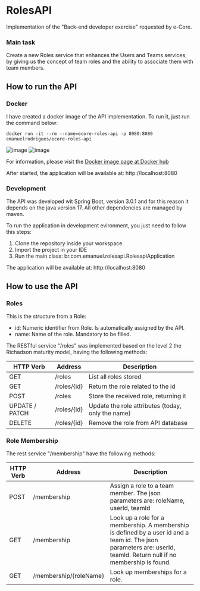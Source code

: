 # RolesAPI

Implementation of the "Back-end developer exercise" requested by e-Core.

### Main task
Create a new Roles service that enhances the Users and Teams services, by giving us the concept of team roles and the ability to associate them with team members.

## How to run the API

### Docker

I have created a docker image of the API implementation. To run it, just run the command below:

```
docker run -it --rm --name=ecore-roles-api -p 8080:8080 emanuelrodrigues/ecore-roles-api 
```
![image](https://user-images.githubusercontent.com/1282312/209581938-ea0b6819-2220-4fc9-b62f-22d0706c87a0.png)
![image](https://user-images.githubusercontent.com/1282312/209581953-f69832ad-7693-40b6-a580-09dca1cd2a83.png)

For information, please visit the [Docker image page at Docker hub](https://hub.docker.com/repository/docker/emanuelrodrigues/ecore-roles-api)

After started, the application will be available at: http://localhost:8080

### Development

The API was developed wit Spring Boot, version 3.0.1 and for this reason it depends on the java version 17. All other dependencies are managed by maven.

To run the application in development evironment, you just need to follow this steps:

1) Clone the repository inside your workspace.
2) Import the project in your IDE
3) Run the main class: br.com.emanuel.rolesapi.RolesapiApplication

The application will be available at: http://localhost:8080

## How to use the API

### Roles

This is the structure from a Role:
- id: Numeric identifier from Role. Is automatically assigned by the API.
- name: Name of the role. Mandatory to be filled.

The RESTful service "/roles" was implemented based on the level 2 the Richadson maturity model, having the following methods:

| HTTP Verb| Address | Description |
| --------- | -------- | --------- |
| GET | /roles | List all roles stored |
| GET | /roles/{id} | Return the role related to the id |
| POST | /roles | Store the received role, returning it  |
| UPDATE / PATCH | /roles/{id} | Update the role attributes (today, only the name) |
| DELETE | /roles/{id} | Remove the role from API database |

### Role Membership

The rest service "/membership" have the following methods:

| HTTP Verb| Address | Description |
| --------- | -------- | --------- |
| POST | /membership | Assign a role to a team member. The json parameters are: roleName, userId, teamId |
| GET | /membership | Look up a role for a membership. A membership is defined by a user id and a team id. The json parameters are: userId, teamId. Return null if no membership is found.|
| GET | /membership/{roleName} | Look up memberships for a role.|



